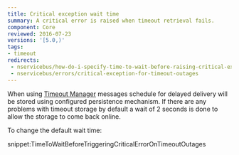 ```yaml
---
title: Critical exception wait time
summary: A critical error is raised when timeout retrieval fails.
component: Core
reviewed: 2016-07-23
versions: '[5.0,)'
tags:
- timeout
redirects:
 - nservicebus/how-do-i-specify-time-to-wait-before-raising-critical-exception-for-timeout-outages
 - nservicebus/errors/critical-exception-for-timeout-outages
---
```


When using [Timeout Manager](/nservicebus/messaging/delayed-delivery.md#caveats) messages schedule for delayed delivery will be stored using configured persistence mechanism. If there are any problems with timeout storage by default a wait of 2 seconds is done to allow the storage to come back online.

To change the default wait time:

snippet:TimeToWaitBeforeTriggeringCriticalErrorOnTimeoutOutages
